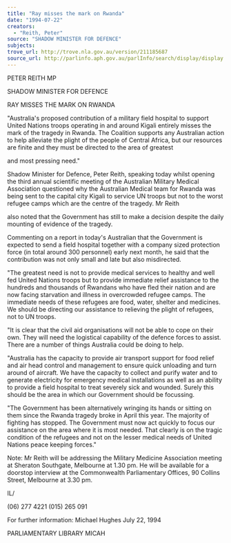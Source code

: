 ```yaml
---
title: "Ray misses the mark on Rwanda"
date: "1994-07-22"
creators:
  - "Reith, Peter"
source: "SHADOW MINISTER FOR DEFENCE"
subjects:
trove_url: http://trove.nla.gov.au/version/211185687
source_url: http://parlinfo.aph.gov.au/parlInfo/search/display/display.w3p;query=Id%3A%22media/pressrel/2243414%22
---
```


 PETER REITH MP

 SHADOW MINISTER FOR DEFENCE

 RAY MISSES THE MARK ON RWANDA

 "Australia's proposed contribution of a military field hospital to support United Nations troops operating in and around Kigali entirely misses the mark of the tragedy in Rwanda. The Coalition supports any Australian action to help alleviate the plight of the people of Central Africa, but our resources are finite and they must be directed to the area of greatest

 and most pressing need."

 Shadow Minister for Defence, Peter Reith, speaking today whilst opening the third annual scientific meeting of the Australian Military Medical Association questioned why the Australian Medical team for Rwanda was being sent to the capital city Kigali to service UN troops but not to the worst refugee camps which are the centre of the tragedy. Mr Reith

 also noted that the Government has still to make a decision despite the daily mounting of evidence of the tragedy.

 Commenting on a report in today's Australian that the Government is expected to send a field hospital together with a company sized protection force (in total around 300 personnel) early next month, he said that the contribution was not only small and late but also misdirected.

 "The greatest need is not to provide medical services to healthy and well fed United Nations troops but to provide immediate relief assistance to the hundreds and thousands of Rwandans who have fled their nation and are now facing starvation and illness in overcrowded refugee camps. The immediate needs of these refugees are food, water, shelter and medicines. We should be directing our assistance to relieving the plight of refugees, not to UN troops.

 "It is clear that the civil aid organisations will not be able to cope on their own. They will need the logistical capability of the defence forces to assist. There are a number of things Australia could be doing to help.

 "Australia has the capacity to provide air transport support for food relief and air head control and management to ensure quick unloading and turn around of aircraft. We have the capacity to collect and purify water and to generate electricity for emergency medical installations as well as an ability to provide a field hospital to treat severely sick and wounded. Surely this should be the area in which our Government should be focussing.

 "The Government has been alternatively wringing its hands or sitting on them since the Rwanda tragedy broke in April this year. The majority of fighting has stopped. The Government must now act quickly to focus our assistance on the area where it is most needed. That clearly is on the tragic condition of the refugees and not on the lesser medical needs of United Nations peace keeping forces."

 Note: Mr Reith will be addressing the Military Medicine Association meeting at Sheraton Southgate, Melbourne at 1.30 pm. He will be available for a doorstop interview at the Commonwealth Parliamentary Offices, 90 Collins Street, Melbourne at 3.30 pm.

 IL/

 (06) 277 4221 (015) 265 091

 For further information: Michael Hughes July 22, 1994

 PARLIAMENTARY LIBRARY MICAH



